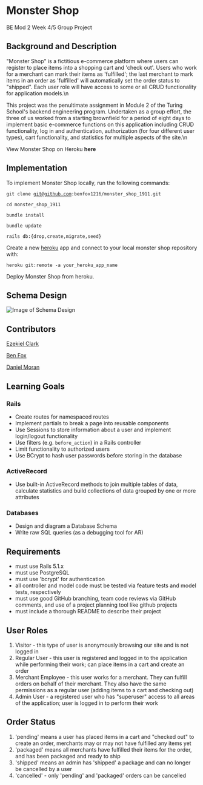# Monster Shop
BE Mod 2 Week 4/5 Group Project

## Background and Description

"Monster Shop" is a fictitious e-commerce platform where users can register to place items into a shopping cart and 'check out'. Users who work for a merchant can mark their items as 'fulfilled'; the last merchant to mark items in an order as 'fulfilled' will automatically set the order status to "shipped". Each user role will have access to some or all CRUD functionality for application models.\n

This project was the penultimate assignment in Module 2 of the Turing School's backend engineering program. Undertaken as a group effort, the three of us worked from a starting brownfield for a period of eight days to implement basic e-commerce functions on this application including CRUD functionality, log in and authentication, authorization (for four different user types), cart functionality, and statistics for multiple aspects of the site.\n

View Monster Shop on Heroku **here**

## Implementation

To implement Monster Shop locally, run the following commands:

<code>git clone git@github.com:benfox1216/monster_shop_1911.git</code>

<code>cd monster_shop_1911</code>

<code>bundle install</code>

<code>bundle update</code>

<code>rails db:{drop,create,migrate,seed}</code>

Create a new [heroku](https://id.heroku.com/login) app and connect to your local monster shop repository with:

<code>heroku git:remote -a your_heroku_app_name</code>

Deploy Monster Shop from heroku.

## Schema Design
![Image of Schema Design](https://i.imgur.com/32jB4Lz.png)

## Contributors

[Ezekiel Clark](https://github.com/Yetidancer)

[Ben Fox](https://github.com/benfox1216)

[Daniel Moran](https://github.com/danmoran-pro)

## Learning Goals

### Rails
* Create routes for namespaced routes
* Implement partials to break a page into reusable components
* Use Sessions to store information about a user and implement login/logout functionality
* Use filters (e.g. `before_action`) in a Rails controller
* Limit functionality to authorized users
* Use BCrypt to hash user passwords before storing in the database

### ActiveRecord
* Use built-in ActiveRecord methods to join multiple tables of data, calculate statistics and build collections of data grouped by one or more attributes

### Databases
* Design and diagram a Database Schema
* Write raw SQL queries (as a debugging tool for AR)

## Requirements

- must use Rails 5.1.x
- must use PostgreSQL
- must use 'bcrypt' for authentication
- all controller and model code must be tested via feature tests and model tests, respectively
- must use good GitHub branching, team code reviews via GitHub comments, and use of a project planning tool like github projects
- must include a thorough README to describe their project

## User Roles

1. Visitor - this type of user is anonymously browsing our site and is not logged in
2. Regular User - this user is registered and logged in to the application while performing their work; can place items in a cart and create an order
3. Merchant Employee - this user works for a merchant. They can fulfill orders on behalf of their merchant. They also have the same permissions as a regular user (adding items to a cart and checking out)
4. Admin User - a registered user who has "superuser" access to all areas of the application; user is logged in to perform their work

## Order Status

1. 'pending' means a user has placed items in a cart and "checked out" to create an order, merchants may or may not have fulfilled any items yet
2. 'packaged' means all merchants have fulfilled their items for the order, and has been packaged and ready to ship
3. 'shipped' means an admin has 'shipped' a package and can no longer be cancelled by a user
4. 'cancelled' - only 'pending' and 'packaged' orders can be cancelled
